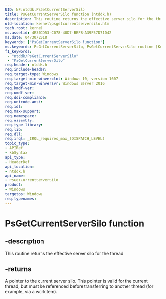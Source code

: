 ```yaml
---
UID: NF:ntddk.PsGetCurrentServerSilo
title: PsGetCurrentServerSilo function (ntddk.h)
description: This routine returns the effective server silo for the thread.
old-location: kernel\psgetcurrentserversilo.htm
tech.root: kernel
ms.assetid: 4E30CD53-C078-40D7-BEF8-A39F57D71D42
ms.date: 04/30/2018
keywords: ["PsGetCurrentServerSilo function"]
ms.keywords: PsGetCurrentServerSilo, PsGetCurrentServerSilo routine [Kernel-Mode Driver Architecture], kernel.psgetcurrentserversilo, ntddk/PsGetCurrentServerSilo
f1_keywords:
 - "ntddk/PsGetCurrentServerSilo"
 - "PsGetCurrentServerSilo"
req.header: ntddk.h
req.include-header: 
req.target-type: Windows
req.target-min-winverclnt: Windows 10, version 1607
req.target-min-winversvr: Windows Server 2016
req.kmdf-ver: 
req.umdf-ver: 
req.ddi-compliance: 
req.unicode-ansi: 
req.idl: 
req.max-support: 
req.namespace: 
req.assembly: 
req.type-library: 
req.lib: 
req.dll: 
req.irql: _IRQL_requires_max_(DISPATCH_LEVEL)
topic_type:
- APIRef
- kbSyntax
api_type:
- HeaderDef
api_location:
- ntddk.h
api_name:
- PsGetCurrentServerSilo
product:
- Windows
targetos: Windows
req.typenames: 
---
```


# PsGetCurrentServerSilo function


## -description


This routine returns the effective server silo for the thread.


## -returns



A pointer to the current server silo.  This pointer is valid for the current thread, but must be referenced before transferring to another thread (for example, via a workitem).




